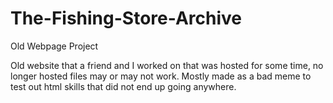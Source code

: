 # The-Fishing-Store-Archive
Old Webpage Project

Old website that a friend and I worked on that was hosted for some time, no longer hosted files may or may not work.
Mostly made as a bad meme to test out html skills that did not end up going anywhere.
